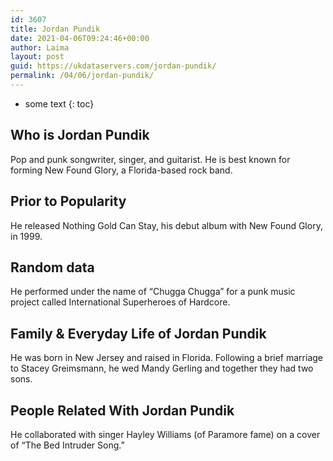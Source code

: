 ```yaml
---
id: 3607
title: Jordan Pundik
date: 2021-04-06T09:24:46+00:00
author: Laima
layout: post
guid: https://ukdataservers.com/jordan-pundik/
permalink: /04/06/jordan-pundik/
---
```


* some text
{: toc}


## Who is Jordan Pundik
                  
                  
                  
Pop and punk songwriter, singer, and guitarist. He is best known for forming New Found Glory, a Florida-based rock band.
                  
              
            
              
            
                
                
                
## Prior to Popularity
                  
                  
                  
He released Nothing Gold Can Stay, his debut album with New Found Glory, in 1999.
                  
              
            
              
            
                
                
                
## Random data
                  
                  
                  
He performed under the name of &#8220;Chugga Chugga&#8221; for a punk music project called International Superheroes of Hardcore.
                  
              
            
              
            
                
                
                
## Family & Everyday Life of Jordan Pundik
                  
                  
                  
He was born in New Jersey and raised in Florida. Following a brief marriage to Stacey Greimsmann, he wed Mandy Gerling and together they had two sons.
                  
              
            
              
            
                
                
                
## People Related With Jordan Pundik
                  
                  
                  
He collaborated with singer Hayley Williams (of Paramore fame) on a cover of &#8220;The Bed Intruder Song.&#8221;
                  
              
            
              
            
                
              
            
              
              
            
            
              
            
          
          
          